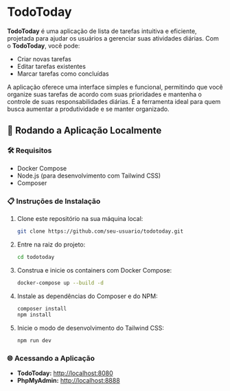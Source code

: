 
# TodoToday

**TodoToday** é uma aplicação de lista de tarefas intuitiva e eficiente, projetada para ajudar os usuários a gerenciar suas atividades diárias. Com o **TodoToday**, você pode:

- Criar novas tarefas
- Editar tarefas existentes
- Marcar tarefas como concluídas

A aplicação oferece uma interface simples e funcional, permitindo que você organize suas tarefas de acordo com suas prioridades e mantenha o controle de suas responsabilidades diárias. É a ferramenta ideal para quem busca aumentar a produtividade e se manter organizado.

## 🚀 Rodando a Aplicação Localmente

### 🛠️ Requisitos

- Docker Compose
- Node.js (para desenvolvimento com Tailwind CSS)
- Composer

### 📋 Instruções de Instalação

1. Clone este repositório na sua máquina local:
   ```bash
   git clone https://github.com/seu-usuario/todotoday.git
   ```
   
2. Entre na raiz do projeto:
   ```bash
   cd todotoday
   ```

3. Construa e inicie os containers com Docker Compose:
   ```bash
   docker-compose up --build -d
   ```

4. Instale as dependências do Composer e do NPM:
   ```bash
   composer install
   npm install
   ```

5. Inicie o modo de desenvolvimento do Tailwind CSS:
   ```bash
   npm run dev
   ```

### 🌐 Acessando a Aplicação

- **TodoToday:** [http://localhost:8080](http://localhost:8080)
- **PhpMyAdmin:** [http://localhost:8888](http://localhost:8888)

